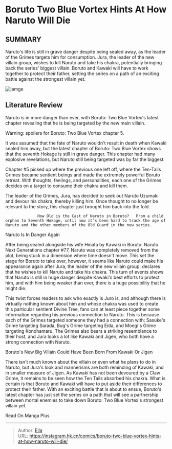 # Boruto Two Blue Vortex Hints At How Naruto Will Die


## SUMMARY 



  Naruto&#39;s life is still in grave danger despite being sealed away, as the leader of the Grimes targets him for consumption.   Jura, the leader of the new villain group, wishes to kill Naruto and take his chakra, potentially bringing back the series&#39; biggest villain.   Boruto and Kawaki will have to work together to protect their father, setting the series on a path of an exciting battle against the strongest villain yet.  

![iamge](https://static1.srcdn.com/wordpress/wp-content/uploads/2023/10/naruto-baryon-mode-and-boruto.jpg)

## Literature Review

Naruto is in more danger than ever, with Boruto: Two Blue Vortex&#39;s latest chapter revealing that he is being targeted by the new main villain.




Warning: spoilers for Boruto: Two Blue Vortex chapter 5.




It was assumed that the fate of Naruto wouldn&#39;t result in death when Kawaki sealed him away, but the latest chapter of Boruto: Two Blue Vortex shows that the seventh Hokage is still in grave danger. This chapter had many explosive revelations, but Naruto still being targeted was by far the biggest.

Chapter #5 picked up where the previous one left off, where the Ten-Tails Grimes became sentient beings and made the extremely powerful Boruto retreat. With thoughts, feelings, and personalities, each one of the Grimes decides on a target to consume their chakra and kill them.

          

The leader of the Grimes, Jura, has decided to seek out Naruto Uzumaki and devour his chakra, thereby killing him. Once thought to no longer be relevant to the story, this chapter just brought him back into the fold.




                  How Old is the Cast of Naruto in Boruto?   From a child orphan to Seventh Hokage, until now it’s been hard to track the age of Naruto and the other members of the Old Guard in the new series.   


 Naruto Is In Danger Again 
          

After being sealed alongside his wife Hinata by Kawaki in Boruto: Naruto Next Generations chapter #77, Naruto was completely removed from the plot, being stuck in a dimension where time doesn&#39;t move. This set the stage for Boruto to take over, however, it seems like Naruto could make his appearance again after Jura, the leader of the new villain group, declares that he wishes to kill Naruto and take his chakra. This turn of events shows that Naruto is still in huge danger despite Kawaki&#39;s best efforts to protect him, and with him being weaker than ever, there is a huge possibility that he might die.




This twist forces readers to ask who exactly is Juro is, and although there is virtually nothing known about him and whose chakra was used to create this particular sentient Divine Tree, fans can at least piece together some information regarding his previous connection to Naruto. This is because each of the Grimes targeted someone they had a connection with: Sasuke&#39;s Grime targeting Sarada, Bug&#39;s Grime targeting Eida, and Moegi&#39;s Grime targeting Konohamaru. The Grimes also bears a striking resemblance to their host, and Jura looks a lot like Kawaki and Jigen, who both have a strong connection with Naruto.



 Boruto&#39;s New Big Villain Could Have Been Born From Kawaki Or Jigen 
          

There isn&#39;t much known about the villain or even what he plans to do in Naruto, but Jura&#39;s look and mannerisms are both reminding of Kawaki, and in smaller measure of Jigen. As Kawaki has not been devoured by a Claw Grime, it remains to be seen how the Ten Tails absorbed his chakra. What is certain is that Boruto and Kawaki will have to put aside their differences to protect their father. With an exciting battle that is about to ensue, Boruto&#39;s latest chapter has just set the series on a path that will see a partnership between mortal enemies to take down Boruto: Two Blue Vortex&#39;s strongest villain yet.




Read On Manga Plus



---

> Author: [Ella](https://instagram.hk.cn/)  
> URL: https://instagram.hk.cn/comics/boruto-two-blue-vortex-hints-at-how-naruto-will-die/  

